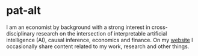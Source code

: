 # pat-alt

I am an economist by background with a strong interest in cross-disciplinary research on the intersection of interpretable artificial intelligence (AI), causal inference, economics and finance. On my [website](https://www.paltmeyer.com/) I occasionally share content related to my work, research and other things.
